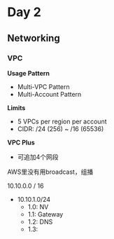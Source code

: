 # Day 2
## Networking
### VPC
**Usage Pattern**
- Multi-VPC Pattern
- Multi-Account Pattern

**Limits**
- 5 VPCs per region per account
- CIDR: /24 (256) ~ /16 (65536)

**VPC Plus**
- 可追加4个网段

AWS里没有用broadcast，组播

10.10.0.0 / 16
- 10.10.1.0/24
	- 1.0: NV
	- 1.1: Gateway
	- 1.2: DNS
	- 1.3: 
<!--stackedit_data:
eyJoaXN0b3J5IjpbLTE3ODM3MzE5MDQsLTEzMTk5MDM3NjMsND
I0MzkzNTgzLDE4Mzg1MTY3NDVdfQ==
-->